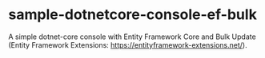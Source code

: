 # sample-dotnetcore-console-ef-bulk
A simple dotnet-core console with Entity Framework Core and Bulk Update (Entity Framework Extensions: https://entityframework-extensions.net/).
